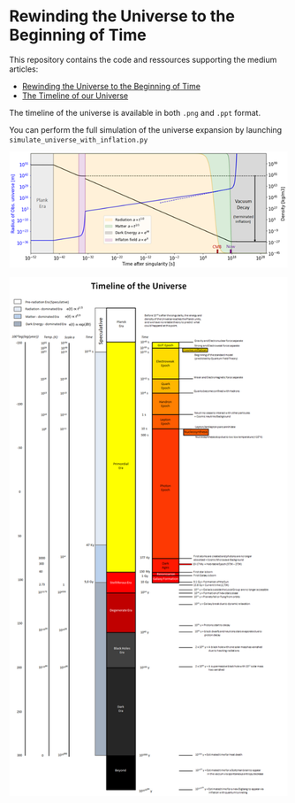 # Rewinding the Universe to the Beginning of Time

This repository contains the code and ressources supporting the medium articles:

- [Rewinding the Universe to the Beginning of Time](https://aurelien-pelissier.medium.com/rewinding-the-universe-to-the-beginning-of-time-b98c82e6a606)  
- [The Timeline of our Universe](https://aurelien-pelissier.medium.com/the-timeline-of-our-universe-7fd01d8ee221)

The timeline of the universe is available in both `.png` and `.ppt` format.

You can perform the full simulation of the universe expansion by launching `simulate_universe_with_inflation.py`

<p align="center">
  <img src="https://raw.githubusercontent.com/Aurelien-Pelissier/Medium/master/Rewinding%20the%20Universe%20to%20the%20Beginning%20of%20Time/Figure1.png" width=600>
</p>


<p align="center">
  <img src="https://raw.githubusercontent.com/Aurelien-Pelissier/Medium/master/Rewinding%20the%20Universe%20to%20the%20Beginning%20of%20Time/Universe_timeline.png" width=1200>
</p>
